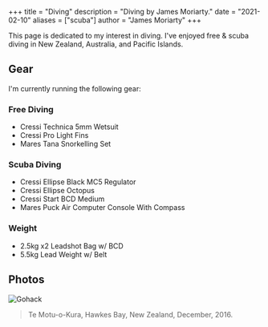 +++
title = "Diving"
description = "Diving by James Moriarty."
date = "2021-02-10"
aliases = ["scuba"]
author = "James Moriarty"
+++

This page is dedicated to my interest in diving. I've enjoyed free & scuba diving in New Zealand, Australia, and Pacific Islands.

## Gear

I'm currently running the following gear:

### Free Diving

- Cressi Technica 5mm Wetsuit
- Cressi Pro Light Fins
- Mares Tana Snorkelling Set

### Scuba Diving

- Cressi Ellipse Black MC5 Regulator
- Cressi Ellipse Octopus
- Cressi Start BCD Medium
- Mares Puck Air Computer Console With Compass

### Weight

- 2.5kg x2 Leadshot Bag w/ BCD
- 5.5kg Lead Weight w/ Belt

## Photos

![Gohack](/images/diving.jpg)

> Te Motu-o-Kura, Hawkes Bay, New Zealand, December, 2016.

